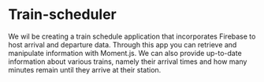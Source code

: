 # Train-scheduler

We wil be creating a train schedule application that incorporates Firebase to host arrival and departure data. Through this app you can retrieve and manipulate  information with Moment.js. We can also provide up-to-date information about various trains, namely their arrival times and how many minutes remain until they arrive at their station.